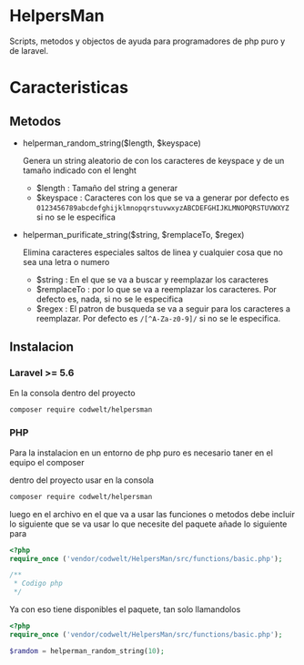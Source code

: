 # HelpersMan
Scripts, metodos  y objectos de ayuda para programadores de php puro y de laravel.

# Caracteristicas

## Metodos
- helperman_random_string($length, $keyspace)   
  
   Genera un string aleatorio de con los caracteres de keyspace y de un tamaño indicado con el lenght
    - $length : Tamaño del string a generar 
    - $keyspace : Caracteres con los que se va a generar por defecto es `0123456789abcdefghijklmnopqrstuvwxyzABCDEFGHIJKLMNOPQRSTUVWXYZ` si no se le especifica
- helperman_purificate_string($string, $remplaceTo, $regex)

    Elimina caracteres especiales saltos de linea y cualquier cosa que no sea una letra o numero
    - $string : En el que se va a buscar y reemplazar los caracteres
    - $remplaceTo : por lo que se va a reemplazar los caracteres. Por defecto es, nada, si no se le especifica
    - $regex : El patron de busqueda se va a seguir para los caracteres a reemplazar. Por defecto es `/[^A-Za-z0-9]/` si no se le especifica.

## Instalacion

### Laravel >= 5.6

En la consola dentro del proyecto
```Bash
composer require codwelt/helpersman
```
### PHP

Para la instalacion en un entorno de php puro es necesario taner en el equipo el composer

dentro del proyecto usar en la consola 

```Bash
composer require codwelt/helpersman
```

luego en el archivo en el que va a usar las funciones o metodos debe incluir lo siguiente que se va usar lo que necesite del paquete añade lo siguiente para 

```php
<?php
require_once ('vendor/codwelt/HelpersMan/src/functions/basic.php');

/**
 * Codigo php  
 */
```
Ya con eso tiene disponibles el paquete, tan solo llamandolos

```php
<?php
require_once ('vendor/codwelt/HelpersMan/src/functions/basic.php');

$ramdom = helperman_random_string(10);
```